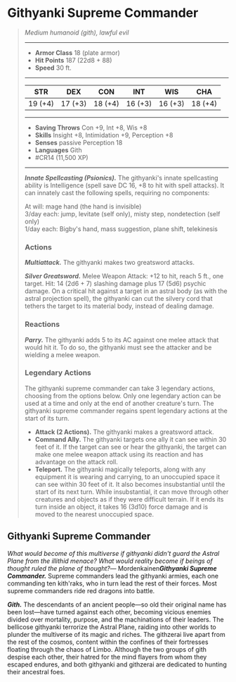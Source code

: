 # Githyanki Supreme Commander
>*Medium humanoid (gith), lawful evil*
>___
>- **Armor Class** 18 (plate armor)
>- **Hit Points** 187 (22d8 + 88)
>- **Speed** 30 ft.
>___
>|STR|DEX|CON|INT|WIS|CHA|
>|:---:|:---:|:---:|:---:|:---:|:---:|
>|19 (+4)|17 (+3)|18 (+4)|16 (+3)|16 (+3)|18 (+4)|
>___
>- **Saving Throws** Con +9, Int +8, Wis +8
>- **Skills** Insight +8, Intimidation +9, Perception +8
>- **Senses** passive Perception 18
>- **Languages** Gith
>- #CR14 (11,500 XP)
>___
>***Innate Spellcasting (Psionics).*** The githyanki's innate spellcasting ability is Intelligence (spell save DC 16, +8 to hit with spell attacks). It can innately cast the following spells, requiring no components:  
>
>At will: mage hand (the hand is invisible)  
>3/day each: jump, levitate (self only), misty step, nondetection (self only)  
>1/day each: Bigby's hand, mass suggestion, plane shift, telekinesis  
>
>### Actions
>***Multiattack.*** The githyanki makes two greatsword attacks.  
>
>***Silver Greatsword.*** Melee Weapon Attack: +12 to hit, reach 5 ft., one target. Hit: 14 (2d6 + 7) slashing damage plus 17 (5d6) psychic damage. On a critical hit against a target in an astral body (as with the astral projection spell), the githyanki can cut the silvery cord that tethers the target to its material body, instead of dealing damage.  
>
>### Reactions
>***Parry.*** The githyanki adds 5 to its AC against one melee attack that would hit it. To do so, the githyanki must see the attacker and be wielding a melee weapon.  
>
>### Legendary Actions
>The githyanki supreme commander can take 3 legendary actions, choosing from the options below. Only one legendary action can be used at a time and only at the end of another creature's turn. The githyanki supreme commander regains spent legendary actions at the start of its turn.
>
>- **Attack (2 Actions).** The githyanki makes a greatsword attack.
>- **Command Ally.** The githyanki targets one ally it can see within 30 feet of it. If the target can see or hear the githyanki, the target can make one melee weapon attack using its reaction and has advantage on the attack roll.
>- **Teleport.** The githyanki magically teleports, along with any equipment it is wearing and carrying, to an unoccupied space it can see within 30 feet of it. It also becomes insubstantial until the start of its next turn. While insubstantial, it can move through other creatures and objects as if they were difficult terrain. If it ends its turn inside an object, it takes 16 (3d10) force damage and is moved to the nearest unoccupied space.

## Githyanki Supreme Commander

*What would become of this multiverse if githyanki didn't guard the Astral Plane from the illithid menace? What would reality become if beings of thought ruled the plane of thought?*— Mordenkainen***Githyanki Supreme Commander.*** Supreme commanders lead the githyanki armies, each one commanding ten kith'raks, who in turn lead the rest of their forces. Most supreme commanders ride red dragons into battle.

***Gith.*** The descendants of an ancient people—so old their original name has been lost—have turned against each other, becoming vicious enemies divided over mortality, purpose, and the machinations of their leaders. The bellicose githyanki terrorize the Astral Plane, raiding into other worlds to plunder the multiverse of its magic and riches. The githzerai live apart from the rest of the cosmos, content within the confines of their fortresses floating through the chaos of Limbo. Although the two groups of gith despise each other, their hatred for the mind flayers from whom they escaped endures, and both githyanki and githzerai are dedicated to hunting their ancestral foes.
